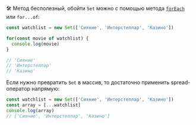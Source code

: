 🛠 Метод бесполезный, обойти `Set` можно с помощью метода [`forEach`](/js/set-foreach) или `for...of`:

```js
const watchlist = new Set(['Сияние', 'Интерстеллар', 'Казино'])

for(const movie of watchlist) {
  console.log(movie)
}

// 'Сияние'
// 'Интерстеллар'
// 'Казино'
```

Если нужно превратить `Set` в массив, то достаточно применить spread-оператор напрямую:

```js
const watchlist = new Set(['Сияние', 'Интерстеллар', 'Казино'])
const array = [...watchlist]
console.log(array)
// ['Сияние', 'Интерстеллар', 'Казино']
```
